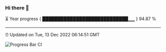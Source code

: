 ### Hi there 👋

⏳ Year progress { ████████████████████████████▁▁ } 94.87 %

---

⏰ Updated on Tue, 13 Dec 2022 06:14:51 GMT

![Progress Bar CI](https://github.com/liununu/liununu/workflows/Progress%20Bar%20CI/badge.svg)
